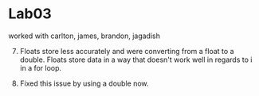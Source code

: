 # Lab03
worked with carlton, james, brandon, jagadish 

7. Floats store less accurately and were converting from a float to a double. Floats store data in a way that doesn't work well in regards to i in a for loop.

8. Fixed this issue by using a double now. 
